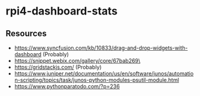 # rpi4-dashboard-stats
## Resources
- https://www.syncfusion.com/kb/10833/drag-and-drop-widgets-with-dashboard (Probably)
- https://snippet.webix.com/gallery/core/67bab269\
- https://gridstackjs.com/ (Probably)
- https://www.juniper.net/documentation/us/en/software/junos/automation-scripting/topics/task/junos-python-modules-psutil-module.html
- https://www.pythonparatodo.com/?p=236
